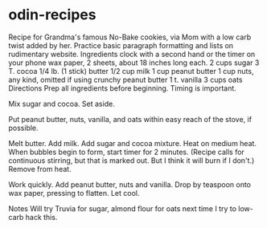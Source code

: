 # odin-recipes

Recipe for Grandma's famous No-Bake cookies, via Mom with a low carb twist added by her. Practice basic paragraph formatting and lists on rudimentary website.
Ingredients
clock with a second hand or the timer on your phone
wax paper, 2 sheets, about 18 inches long each.
2 cups sugar
3 T. cocoa
1/4 lb. (1 stick) butter
1/2 cup milk
1 cup peanut butter
1 cup nuts, any kind, omitted if using crunchy peanut butter
1 t. vanilla
3 cups oats
Directions
Prep all ingredients before beginning. Timing is important.

Mix sugar and cocoa. Set aside.

Put peanut butter, nuts, vanilla, and oats within easy reach of the stove, if possible.

Melt butter. Add milk. Add sugar and cocoa mixture. Heat on medium heat. When bubbles begin to form, start timer for 2 minutes. (Recipe calls for continuous stirring, but that is marked out. But I think it will burn if I don't.) Remove from heat.

Work quickly. Add peanut butter, nuts and vanilla. Drop by teaspoon onto wax paper, pressing to flatten. Let cool.

Notes
Will try Truvia for sugar, almond flour for oats next time I try to low-carb hack this.